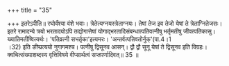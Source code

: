 +++
title = "35"

+++
इतरेऽपीति॥ रघोर्वंश्या वंशे भवाः। त्रेतेत्यग्नयस्त्रेताग्नयः। तेषां तेज इव तेजो येषां ते त्रेताग्नितेजसः। इतरे रामादन्ये त्रयो भरतादयोऽपि तद्योगात्तेषां योगाद्भरतादिसंबन्धात्पतिवत्नीषु भर्तृमतीषु जीवत्पतिकासु। ख्यातिमतीष्वित्यर्थः। 'पतिव्रत्नी सभर्तृका'इत्यमरः। 'अन्तर्वत्पतिवतोर्नुक्'(पा.4।1  
।32) इति ङीप्प्रत्ययो नुगागमश्च। पत्नीषु द्विसूनव आसन्। द्वौ द्वौ सूनू येषां ते द्विसूनव इति विग्रहः। क्वचित्संख्याशब्दस्य वृत्तिविषये वीप्सार्थत्वं सप्तपर्णादिवत्॥ 35 ॥